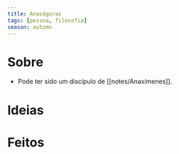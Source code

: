 ```yaml
---
title: Anaxágoras
tags: [pessoa, filosofia]
season: automn
---
```


# Sobre
- Pode ter sido um discípulo de [[notes/Anaxímenes]].
# Ideias
# Feitos